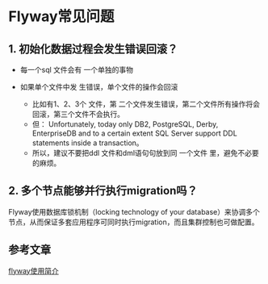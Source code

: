 # Flyway常见问题

## 1. 初始化数据过程会发生错误回滚？

- 每一个sql 文件会有 一个单独的事物

- 如果单个文件中发 生错误，单个文件的操作会回滚
  -  比如有1、2、3个 文件，第 二个文件发生错误，第二个文件所有操作将会回滚，第三个文件不会执行。
  - 但： Unfortunately, today only DB2, PostgreSQL, Derby, EnterpriseDB and to a certain extent SQL Server support DDL statements inside a transaction。 
  - 所以，建议不要把ddl 文件和dml语句句放到同 一个文件 里，避免不必要的麻烦。

## 2. 多个节点能够并行执行migration吗？

Flyway使用数据库锁机制（locking technology of your database）来协调多个节点，从而保证多套应用程序可同时执行migration，而且集群控制也可做配置。

## 参考文章

[flyway使用简介](https://www.cnblogs.com/liuyupen/p/11101594.html)